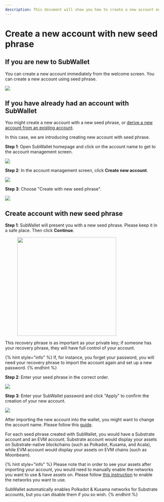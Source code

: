 ```yaml
---
description: This document will show you how to create a new account on SubWallet.
---
```


# Create a new account with new seed phrase

## If you are new to SubWallet

You can create a new account immediately from the welcome screen. You can create a new account using seed phrase.&#x20;

![](<../../.gitbook/assets/image (166).png>)&#x20;



## If you have already had an account with SubWallet

You might create a new account with a new seed phrase, or [derive a new account from an existing account](derive-a-new-account-from-an-existing-account.md).&#x20;

In this case, we are introducing creating new account with seed phrase.&#x20;

**Step 1**: Open SubWallet homepage and click on the account name to get to the account management screen.

![](<../../.gitbook/assets/image (1093).png>)

**Step 2**: In the account management screen, click **Create new account**.

![](<../../.gitbook/assets/image (1231).png>)

**Step 3**: Choose "Create with new seed phrase".

![](<../../.gitbook/assets/image (1107).png>)



## Create account with new seed phrase

**Step 1**: SubWallet will present you with a new seed phrase. Please keep it in a safe place. Then click **Continue**.

<div align="left">

<figure><img src="../../.gitbook/assets/image (42).png" alt="" width="324"><figcaption></figcaption></figure>

</div>

This recovery phrase is as important as your private key; if someone has your recovery phrase, they will have full control of your account.&#x20;

{% hint style="info" %}
If, for instance, you forget your password, you will need your recovery phrase to import the account again and set up a new password.
{% endhint %}

**Step 2**: Enter your seed phrase in the correct order.

![](<../../.gitbook/assets/image (170).png>)



**Step 3**: Enter your SubWallet password and click "Apply" to confirm the creation of your new account.

![](<../../.gitbook/assets/image (1201).png>)

After importing the new account into the wallet, you might want to change the account name. Please follow this [guide](switch-between-accounts-and-change-account-name.md).

For each seed phrase created with SubWallet, you would have a Substrate account and an EVM account. Substrate account would display your assets on Substrate-native blockchains (such as Polkadot, Kusama, and Acala), while EVM account would display your assets on EVM chains (such as Moonbeam).&#x20;

{% hint style="info" %}
Please note that in order to see your assets after importing your account, you would need to manually enable the networks you want to use & have assets on. Please follow [this instruction](../customize-your-blockchains.md) to enable the networks you want to use.

SubWallet automatically enables Polkadot & Kusama networks for Substrate accounts, but you can disable them if you so wish.&#x20;
{% endhint %}

